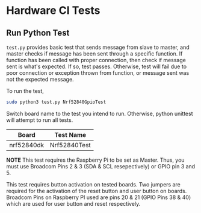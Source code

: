 # Hardware CI Tests

## Run Python Test

`test.py` provides basic test that sends message from slave to master, and master checks if message has been sent through a specific function. If function has been called with proper connection, then check if message sent is what's expected. If so, test passes. Otherwise, test will fail due to poor connection or exception thrown from function, or message sent was not the expected message. 

To run the test,
```bash
sudo python3 test.py Nrf52840GpioTest
```

Switch board name to the test you intend to run. Otherwise, python unittest
will attempt to run all tests.

Board | Test Name
------|----------
nrf52840dk | Nrf52840Test

**NOTE**
This test requires the Raspberry Pi to be set as Master. Thus, you must use Broadcom Pins 2 & 3 (SDA & SCL resepectively) or GPIO pin 3 and 5. 

This test requires button activation on tested boards. Two jumpers are required for the activation of the reset button and user button on boards. Broadcom Pins on Raspberry PI used are pins 20 & 21 (GPIO Pins 38 & 40) which are used for user button and reset respectively.
